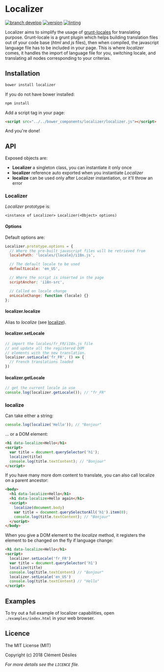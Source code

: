 Localizer
=========

[![branch develop](https://img.shields.io/badge/branch-develop-blue.svg)]()
[![version](https://img.shields.io/badge/version-1.1.1-blue.svg)](./package.json)
[![linting](https://img.shields.io/badge/code_style-standard-brightgreen.svg)](https://standardjs.com)

Localizer aims to simplify the usage of [grunt-locales](https://github.com/blueimp/grunt-locales) for translating purpose.
Grunt-locale is a grunt plugin which helps building translation files out of your code base (*html* and *js* files), then when compiled, the javascript language file has to be included in your page.
This is where *localizer* comes, it handles the import of language file for you, switching locale, and translating all nodes corresponding to your criterias.

Installation
------------

```sh
bower install localizer
```

If you do not have bower installed:

```sh
npm install
```

Add a script tag in your page:

```html
<script src="../../bower_components/localizer/localizer.js"></script>
```

And you're done!

API
---

Exposed objects are:

* __Localizer__ a singleton class, you can instantiate it only once
* __localizer__ reference auto exported when you instantiate *Localizer*
* __localize__ can be used only after Localizer instantiation, or it'll throw an error

### Localizer

*Localizer* prototype is:

```
<instance of Localizer> Localizer(<Object> options)
```

#### Options

Default options are:

```javascript
Localizer.prototype.options = {
  // Where the pre-built javascript files will be retrieved from
  localePath: 'locales/{locale}/i18n.js',

  // The default locale to be used
  defaultLocale: 'en_US',

  // Where the script is inserted in the page
  scriptAnchor: 'i18n-src',

  // Called on locale change
  onLocaleChange: function (locale) {}
};
```

#### localizer.localize

Alias to *localize* (see [localize](#localize)).

#### localizer.setLocale

```javascript
// import the locales/fr_FR/i18n.js file
// and update all the registered DOM
// elements with the new translation.
localizer.setLocale('fr_FR', () => {
  // French translations loaded
})
```

#### localizer.getLocale

```javascript
// get the current locale in use
console.log(localizer.getLocale()); // "fr_FR"
```

### localize

Can take either a string:

```javascript
console.log(localize('Hello')); // "Bonjour"
```

... or a DOM element:

```html
<h1 data-localize>Hello</h1>
<script>
  var title = document.querySelector('h1');
  localize(title)
  console.log(title.textContent); // "Bonjour"
</script>
```

If you have many more dom content to translate, you can also call localize on a parent ancestor:

```html
<body>
  <h1 data-localize>Hello</h1>
  <h1 data-localize>Hello again</h1>
  <script>
    localize(document.body)
    var title = document.querySelectorAll('h1').item(0);
    console.log(title.textContent); // "Bonjour"
  </script>
</body>
```

When you give a DOM element to the *localize* method, it registers the element to be changed on the fly if language change:

```html
<h1 data-localize>Hello</h1>
<script>
  localizer.setLocale('fr_FR')
  var title = document.querySelector('h1')
  localize(title)
  console.log(title.textContent) // "Bonjour"
  localizer.setLocale('en_US')
  console.log(title.textContent) // "Hello"
</script>
```

Examples
--------

To try out a full example of localizer capabilities, open `./examples/index.html` in your web browser.

Licence
-------

The MIT License (MIT)

Copyright (c) 2018 Clément Désiles

*For more details see the `LICENCE` file.*
